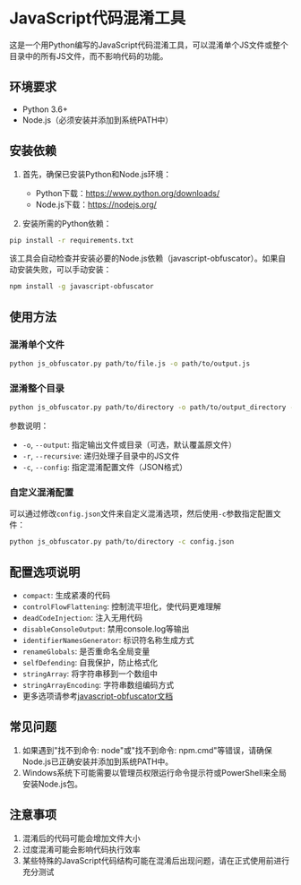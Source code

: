 # JavaScript代码混淆工具

这是一个用Python编写的JavaScript代码混淆工具，可以混淆单个JS文件或整个目录中的所有JS文件，而不影响代码的功能。

## 环境要求

- Python 3.6+
- Node.js（必须安装并添加到系统PATH中）

## 安装依赖

1. 首先，确保已安装Python和Node.js环境：
   - Python下载：https://www.python.org/downloads/
   - Node.js下载：https://nodejs.org/

2. 安装所需的Python依赖：

```bash
pip install -r requirements.txt
```

该工具会自动检查并安装必要的Node.js依赖（javascript-obfuscator）。如果自动安装失败，可以手动安装：

```bash
npm install -g javascript-obfuscator
```

## 使用方法

### 混淆单个文件

```bash
python js_obfuscator.py path/to/file.js -o path/to/output.js
```

### 混淆整个目录

```bash
python js_obfuscator.py path/to/directory -o path/to/output_directory -r
```

参数说明：
- `-o`, `--output`: 指定输出文件或目录（可选，默认覆盖原文件）
- `-r`, `--recursive`: 递归处理子目录中的JS文件
- `-c`, `--config`: 指定混淆配置文件（JSON格式）

### 自定义混淆配置

可以通过修改`config.json`文件来自定义混淆选项，然后使用`-c`参数指定配置文件：

```bash
python js_obfuscator.py path/to/directory -c config.json
```

## 配置选项说明

- `compact`: 生成紧凑的代码
- `controlFlowFlattening`: 控制流平坦化，使代码更难理解
- `deadCodeInjection`: 注入无用代码
- `disableConsoleOutput`: 禁用console.log等输出
- `identifierNamesGenerator`: 标识符名称生成方式
- `renameGlobals`: 是否重命名全局变量
- `selfDefending`: 自我保护，防止格式化
- `stringArray`: 将字符串移到一个数组中
- `stringArrayEncoding`: 字符串数组编码方式
- 更多选项请参考[javascript-obfuscator文档](https://github.com/javascript-obfuscator/javascript-obfuscator)

## 常见问题

1. 如果遇到"找不到命令: node"或"找不到命令: npm.cmd"等错误，请确保Node.js已正确安装并添加到系统PATH中。
2. Windows系统下可能需要以管理员权限运行命令提示符或PowerShell来全局安装Node.js包。

## 注意事项

1. 混淆后的代码可能会增加文件大小
2. 过度混淆可能会影响代码执行效率
3. 某些特殊的JavaScript代码结构可能在混淆后出现问题，请在正式使用前进行充分测试 
